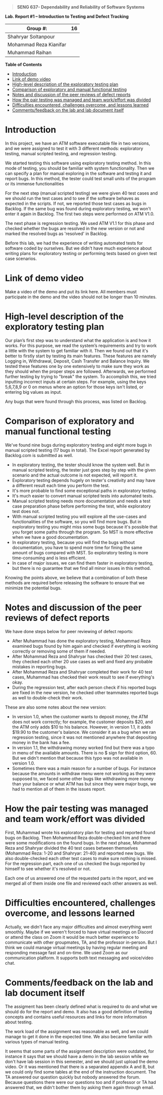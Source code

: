 > **SENG 637- Dependability and Reliability of Software Systems**

**Lab. Report \#1 – Introduction to Testing and Defect Tracking**

| Group \#:              | 16  |   
|------------------------|-----|
| Shahryar Soltanpour    |     |
| Mohammad Reza Kianifar |     |
| Muhammad Raihan        |     |

**Table of Contents**

- [Introduction](#introduction)
- [Link of demo video](#link-of-demo-video)
- [High-level description of the exploratory testing plan](#high-level-description-of-the-exploratory-testing-plan)
- [Comparison of exploratory and manual functional testing](#comparison-of-exploratory-and-manual-functional-testing)
- [Notes and discussion of the peer reviews of defect reports](#notes-and-discussion-of-the-peer-reviews-of-defect-reports)
- [How the pair testing was managed and team work/effort was divided](#how-the-pair-testing-was-managed-and-team-workeffort-was-divided)
- [Difficulties encountered, challenges overcome, and lessons learned](#difficulties-encountered-challenges-overcome-and-lessons-learned)
- [Comments/feedback on the lab and lab document itself](#commentsfeedback-on-the-lab-and-lab-document-itself)

# Introduction

In this project, we have an ATM software executable file in two versions, and we were assigned to test it with 3
different methods: exploratory testing, manual scripted testing, and regression testing.

We started testing this software using exploratory testing method. In this mode of testing, you should be familiar with
system functionality. Then we can specify a plan for manual exploring in the software and testing it and report bugs. In
this method, the tester could test small units of the program or its immense functionalities

For the next step (manual scripted testing) we were given 40 test cases and we should run the test cases and to see if
the software behaves as expected in the scripts. If not, we reported those test cases as bugs in Backlog. If the same
bug was found during exploratory testing, we won't enter it again in Backlog. The first two steps were performed on ATM
V1.0.

The next phase is regression testing. We used ATM V1.1 for this phase and checked whether the bugs are resolved in the
new version or not and marked the resolved bugs as 'resolved' in Backlog.

Before this lab, we had the experience of writing automated tests for software coded by ourselves. But we didn't have
much experience about writing plans for exploratory testing or performing tests based on given test case scenarios.

# Link of demo video

Make a video of the demo and put its link here. All members must participate in the demo and the video should not be
longer than 10 minutes.

# High-level description of the exploratory testing plan

Our plan’s first step was to understand what the application is and how it works. For this purpose, we read the system’s
requirements and try to work a little with the system to get familiar with it. Then we found out that it's better to
firstly start by testing its main features. These features are namely Logging in, Withdrawal, Deposit, Cash Transfer and
Balance Inquiry. We tested these features one by one extensively to make sure they work as they should when the proper 
steps are followed. Afterwards, we performed further testing by trying to "break" the system. To accomplish this, we 
tried inputting incorrect inputs at certain steps. For example, using the keys 5,6,7,8,9 or 0 on menus where an option 
for those keys isn't listed, or entering big values as input.

Any bugs that were found through this process, was listed on Backlog.

# Comparison of exploratory and manual functional testing

We've found nine bugs during exploratory testing and eight more bugs in manual scripted testing (17 bugs in total). The
Excel report generated by Backlog.com is submitted as well.

- In exploratory testing, the tester should know the system well. But in manual scripted testing, the tester just goes
  step by step with the given scenario and the actual outcome is not expected, will report it.
- Exploratory testing depends hugely on tester's creativity and may have a different result each time you perform the
  test.
- It's more probable to find some exceptional paths in exploratory testing.
- It's much easier to convert manual scripted tests into automated tests.
- Manual scripted testing needs more documentation and needs a test case preparation phase before performing the test,
  while exploratory test does not.
- With manual scripted testing you will explore all the use-cases and functionalities of the software, so you will find
  more bugs. But in exploratory testing you might miss some bugs because it's possible that you forget some paths
  through the program. So MST is more effective when we have a good documentation.
- In exploratory testing, because you will find the bugs without documentation, you have to spend more time for fining
  the same amount of bugs compared with MST. So exploratory testing is more time-consuming and is less efficient.
- In case of major issues, we can find them faster in exploratory testing, but there is no guarantee that we find all
  minor issues in this method.

Knowing the points above, we believe that a combination of both these methods are required before releasing the software
to ensure that we minimize the potential bugs.

# Notes and discussion of the peer reviews of defect reports

We have done steps below for peer reviewing of defect reports:

- After Muhammad has done the exploratory testing, Mohammad Reza examined bugs found by him again and checked if
  everything is working correctly or removing some of them if needed.
- After Mohammad Reza and Shahryar has checked their 20 test cases, they checked each other 20 use cases as well and
  fixed any probable mistakes in reporting bugs.
- After Mohammad Reza and Shahryar completed their work for 40 test cases, Muhammad has checked their work result to see
  if everything's okay.
- During the regression test, after each person check if his reported bugs are fixed in the new version, he checked
  other teammates reported bugs as well to double-check their work.

These are also some notes about the new version:

- In version 1.0, when the customer wants to deposit money, the ATM does not work correctly; for example, the customer
  deposits $20, and the ATM only adds $10 to his balance. However, in version 1.1, it adds $19.90 to the customer's
  balance. We consider it as a bug when we ran regression testing, since it was not mentioned anywhere that depositing
  money in the bank has a fee.
- In version 1.1, the withdrawing money worked find but there was a typo in menu of the available amounts. There is no $
  sign for third option, 60. But we didn't mention that because this typo was not available in version 1.0.
- Sometimes there was a main reason for a number of bugs. For instance because the amounts in withdraw menu were not
  working as they were supposed to, we faced some other bugs like withdrawing more money than your balance or what ATM
  has but since they were major bugs, we had to mention all of them in the issues report.

# How the pair testing was managed and team work/effort was divided

First, Muhammad wrote his exploratory plan for testing and reported found bugs on Backlog. Then Mohammad Reza
double-checked him and there were some modifications on the found bugs. In the next phase, Mohammad Reza and Shahryar
divided the 40 test cases between themselves (Mohammad Reza: 1-20 and Shahryar: 21-40) and reported new bugs. We also
double-checked each other test cases to make sure nothing is missed. For the regression part, each one of us checked the
bugs reported by himself to see whether it's resolved or not.

Each one of us answered one of the requested parts in the report, and we merged all of them inside one file and reviewed
each other answers as well.

# Difficulties encountered, challenges overcome, and lessons learned

Actually, we didn't face any major difficulties and almost everything went smoothly. Maybe if we weren't forced to have
virtual meetings on Discord or attend the class on Zoom it would be much better experience to communicate with other
groupmates, TA, and the professor in-person. But I think we could manage virtual meetings by having regular meeting and
responding message fast and on-time. 
We used Zoom as our communication platform. It supports both text messaging and voice/video chat.

# Comments/feedback on the lab and lab document itself

The assigment has been clearly defined what is required to do and what we should do for the report and demo. It also has
a good definition of testing concepts and contains useful resources and links for more information about testing.

The work load of the assignment was reasonable as well, and we could manage to get it done in the expected time. We also
became familiar with various types of manual testing.

It seems that some parts of the assignment description were outdated, for instance it says that we should have a demo in
the lab session while we don't have lab session in this semester, and we should just upload the demo video. Or it was
mentioned that there is a separated appendix A and B, but we could only find some tables at the end of the instruction
document. The TA answered our question quickly but nobody answered the forum. Because questions there were our questions
too and if professor or TA had answered that, we didn't bother them by asking them again through email. 
